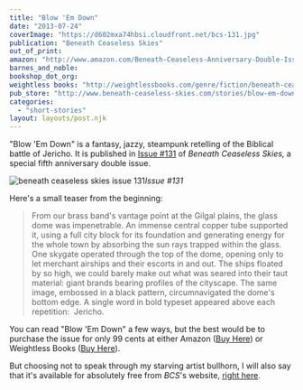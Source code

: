```yaml
---
title: "Blow 'Em Down"
date: "2013-07-24"
coverImage: "https://d602mxa74hbsi.cloudfront.net/bcs-131.jpg"
publication: "Beneath Ceaseless Skies"
out_of_print:
amazon: "http://www.amazon.com/Beneath-Ceaseless-Anniversary-Double-Issue-ebook/dp/B00FDUE076/"
barnes_and_noble:
bookshop_dot_org:
weightless books: "http://weightlessbooks.com/genre/fiction/beneath-ceaseless-skies-12-month-subscription"
pub_store: "http://www.beneath-ceaseless-skies.com/stories/blow-em-down/"
categories:
  - "short-stories"
layout: layouts/post.njk
---
```


"Blow 'Em Down" is a fantasy, jazzy, steampunk retelling of the Biblical battle of Jericho. It is published in [Issue #131](http://www.beneath-ceaseless-skies.com/issues/issue-131-fifth-anniversary-double-issue/ "Issue 131") of _Beneath Ceaseless Skies,_ a special fifth anniversary double issue.

![beneath ceaseless skies issue 131](https://d602mxa74hbsi.cloudfront.net/bcs-131.jpg)*Issue #131*

Here's a small teaser from the beginning:

> From our brass band's vantage point at the Gilgal plains, the glass dome was impenetrable. An immense central copper tube supported it, using a full city block for its foundation and generating energy for the whole town by absorbing the sun rays trapped within the glass. One skygate operated through the top of the dome, opening only to let merchant airships and their escorts in and out. The ships floated by so high, we could barely make out what was seared into their taut material: giant brands bearing profiles of the cityscape. The same image, embossed in a black pattern, circumnavigated the dome's bottom edge. A single word in bold typeset appeared above each repetition:  Jericho.

You can read "Blow 'Em Down" a few ways, but the best would be to purchase the issue for only 99 cents at either Amazon ([Buy Here](http://www.amazon.com/Beneath-Ceaseless-Anniversary-Double-Issue-ebook/dp/B00FDUE076/ "Amazon Buy Link")) or Weightless Books ([Buy Here](http://weightlessbooks.com/genre/fiction/beneath-ceaseless-skies-12-month-subscription/ "Weightless Books Buy Link")).

But choosing not to speak through my starving artist bullhorn, I will also say that it's available for absolutely free from _BCS_'s website, [right here](http://www.beneath-ceaseless-skies.com/stories/blow-em-down/ "Full Text Blow 'Em Down").
